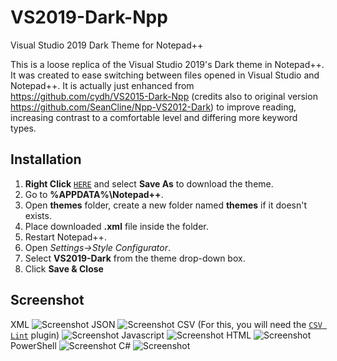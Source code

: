 # VS2019-Dark-Npp
Visual Studio 2019 Dark Theme for Notepad++

This is a loose replica of the Visual Studio 2019's Dark theme in Notepad++. It was created to ease switching between files opened in Visual Studio and Notepad++. It is actually just enhanced from https://github.com/cydh/VS2015-Dark-Npp (credits also to original version https://github.com/SeanCline/Npp-VS2012-Dark) to improve reading, increasing contrast to a comfortable level and differing more keyword types.

Installation
--------------------------

1. **Right Click** [`HERE`](https://raw.githubusercontent.com/hellon8/VS2019-Dark-Npp/master/VS2019-Dark.xml) and select **Save As** to download the theme.
2. Go to **%APPDATA%\Notepad++**.
3. Open **themes** folder, create a new folder named **themes** if it doesn't exists.
4. Place downloaded **.xml** file inside the folder.
2. Restart Notepad++.
3. Open *Settings->Style Configurator*.
4. Select **VS2019-Dark** from the theme drop-down box.
5. Click **Save & Close**

Screenshot
----------
XML
![Screenshot](https://github.com/hellon8/VS2019-Dark-Npp/blob/master/Screenshots/xml.png "XML")
JSON
![Screenshot](https://github.com/hellon8/VS2019-Dark-Npp/blob/master/Screenshots/json.png "JSON")
CSV (For this, you will need the [`CSV Lint`](https://github.com/BdR76/CSVLint) plugin)
![Screenshot](https://github.com/hellon8/VS2019-Dark-Npp/blob/master/Screenshots/csv.png "CSV")
Javascript
![Screenshot](https://github.com/hellon8/VS2019-Dark-Npp/blob/master/Screenshots/javascript.png "Javascript")
HTML
![Screenshot](https://github.com/hellon8/VS2019-Dark-Npp/blob/master/Screenshots/html.png "HTML")
PowerShell
![Screenshot](https://github.com/hellon8/VS2019-Dark-Npp/blob/master/Screenshots/PowerShell.png "PowerShell")
C#
![Screenshot](https://github.com/hellon8/VS2019-Dark-Npp/blob/master/Screenshots/C#.png "C#")
